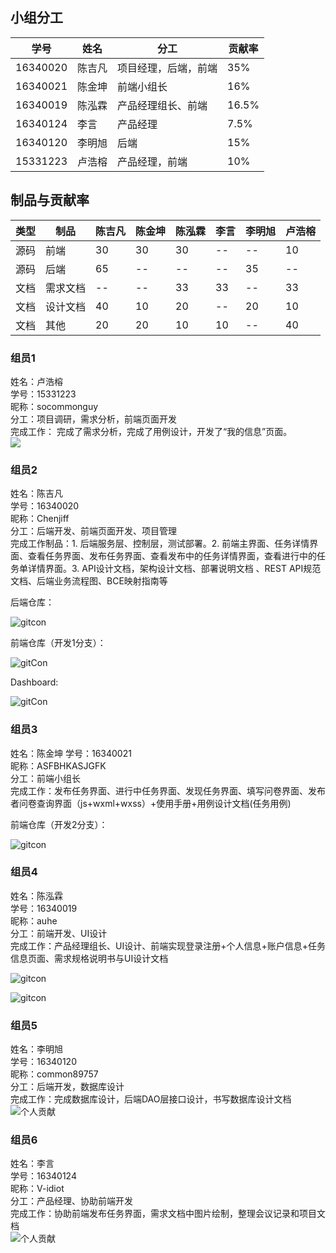 ﻿## 小组分工

| 学号     | 姓名   | 分工                 | 贡献率 |
| -------- | ------ | -------------------- | ------ |
| 16340020 | 陈吉凡 | 项目经理，后端，前端 | 35%    |
| 16340021 | 陈金坤 | 前端小组长           | 16%    |
| 16340019 | 陈泓霖 | 产品经理组长、前端   | 16.5%  |
| 16340124 | 李言   | 产品经理             | 7.5%    |
| 16340120 | 李明旭 | 后端                 | 15% |
| 15331223 | 卢浩榕 | 产品经理，前端       | 10%  |

## 制品与贡献率

| 类型 | 制品     | 陈吉凡 | 陈金坤 | 陈泓霖 | 李言 | 李明旭 | 卢浩榕 |
| ---- | -------- | ------ | ------ | ------ | ---- | ------ | ------ |
| 源码 | 前端     | 30     | 30     | 30     | --   | --     | 10     |
| 源码 | 后端     | 65     | --     | --     | --   | 35     | --     |
| 文档 | 需求文档 | --     | --     | 33     | 33   | --     | 33     |
| 文档 | 设计文档 | 40     | 10     | 20     | --   | 20     | 10     |
| 文档 | 其他     | 20     | 20     | 10     | 10   | --     | 40     |

### 组员1

姓名：卢浩榕   
学号：15331223   
昵称：socommonguy   
分工：项目调研，需求分析，前端页面开发  
完成工作： 完成了需求分析，完成了用例设计，开发了“我的信息”页面。   
![][1]  

### 组员2

姓名：陈吉凡  
学号：16340020   
昵称：Chenjiff   
分工：后端开发、前端页面开发、项目管理   
完成工作制品：1. 后端服务层、控制层，测试部署。2. 前端主界面、任务详情界面、查看任务界面、发布任务界面、查看发布中的任务详情界面，查看进行中的任务单详情界面。3. API设计文档，架构设计文档、部署说明文档 、REST API规范文档、后端业务流程图、BCE映射指南等

后端仓库：    

![gitcon](images/06-cjf.png)   

前端仓库（开发1分支）： 

![gitCon](images/jf1.png)  

Dashboard:

![gitCon](images/jf3.png)  

###  组员3

姓名：陈金坤 
学号：16340021   
昵称：ASFBHKASJGFK  
分工：前端小组长    
完成工作：发布任务界面、进行中任务界面、发现任务界面、填写问卷界面、发布者问卷查询界面（js+wxml+wxss）+使用手册+用例设计文档(任务用例)  

前端仓库（开发2分支）：   

![gitcon](images/06-cjk.png)    

### 组员4

姓名：陈泓霖   
学号：16340019    
昵称：auhe  
分工：前端开发、UI设计  
完成工作：产品经理组长、UI设计、前端实现登录注册+个人信息+账户信息+任务信息页面、需求规格说明书与UI设计文档  

![gitcon](images/06-chl.png)  

![gitcon](images/06-chl2.png)  



[1]:images/lhr-1.png

### 组员5

姓名：李明旭   
学号：16340120    
昵称：common89757   
分工：后端开发，数据库设计  
完成工作：完成数据库设计，后端DAO层接口设计，书写数据库设计文档  
![个人贡献](./images/LMX.png) 


### 组员6

姓名：李言   
学号：16340124    
昵称：V-idiot   
分工：产品经理、协助前端开发  
完成工作：协助前端发布任务界面，需求文档中图片绘制，整理会议记录和项目文档  
![个人贡献](https://github.com/softwarecomprehensiveexperiments/DashBoard/blob/gh-pages/images/con_ly.png)

